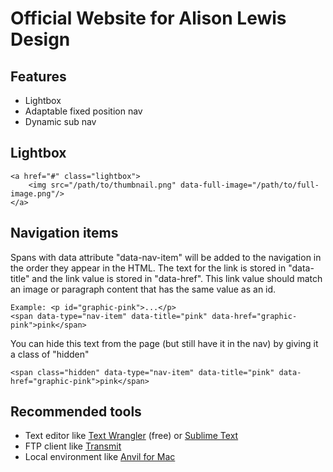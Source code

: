 Official Website for Alison Lewis Design
========================================

Features
--------
* Lightbox
* Adaptable fixed position nav
* Dynamic sub nav

Lightbox
--------

    <a href="#" class="lightbox">
        <img src="/path/to/thumbnail.png" data-full-image="/path/to/full-image.png"/>
    </a>

Navigation items
----------------
Spans with data attribute "data-nav-item" will be added to the navigation in the order they appear in the HTML. The text for the link is stored in "data-title" and the link value is stored in "data-href". This link value should match an image or paragraph content that has the same value as an id.

    Example: <p id="graphic-pink">...</p>
    <span data-type="nav-item" data-title="pink" data-href="graphic-pink">pink</span>

You can hide this text from the page (but still have it in the nav) by giving it a class of "hidden"

    <span class="hidden" data-type="nav-item" data-title="pink" data-href="graphic-pink">pink</span>

Recommended tools
-----------------
* Text editor like [Text Wrangler](http://www.barebones.com/products/textwrangler/) (free) or [Sublime Text](http://www.sublimetext.com/)
* FTP client like [Transmit](http://panic.com/transmit/)
* Local environment like [Anvil for Mac](http://anvilformac.com/)
